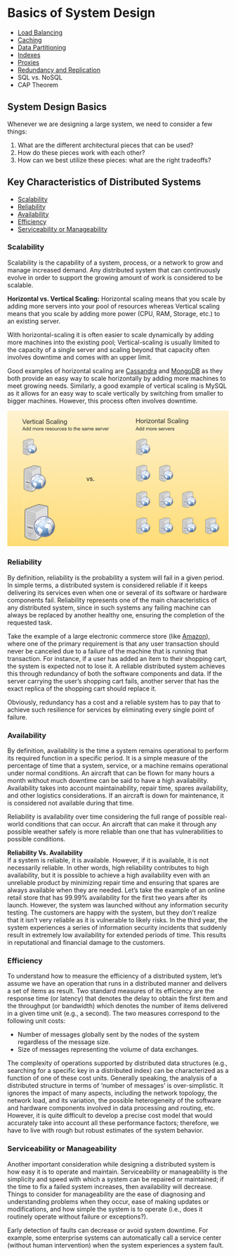 # Basics of System Design&#x20;

* [Load Balancing](load-balancing.md)
* [Caching](caching.md)
* [Data Partitioning](data-partitioning.md)
* [Indexes](indexes.md)
* [Proxies](proxies.md)
* [Redundancy and Replication](redundancy-and-replication.md)
* SQL vs. NoSQL
* CAP Theorem

## System Design Basics

Whenever we are designing a large system, we need to consider a few things:

1. What are the different architectural pieces that can be used?
2. How do these pieces work with each other?
3. How can we best utilize these pieces: what are the right tradeoffs?

## Key Characteristics of Distributed Systems

* [Scalability](./#scalability)
* [Reliability](./#reliability)
* [Availability](./#availability)
* [Efficiency](./#efficiency)
* [Serviceability or Manageability](./#serviceability-or-manageability)

### Scalability <a href="#scalability" id="scalability"></a>

&#x20; Scalability is the capability of a system, process, or a network to grow and manage increased demand. Any distributed system that can continuously evolve in order to support the growing amount of work is considered to be scalable.

&#x20; **Horizontal vs. Vertical Scaling:** Horizontal scaling means that you scale by adding more servers into your pool of resources whereas Vertical scaling means that you scale by adding more power (CPU, RAM, Storage, etc.) to an existing server.

&#x20; With horizontal-scaling it is often easier to scale dynamically by adding more machines into the existing pool; Vertical-scaling is usually limited to the capacity of a single server and scaling beyond that capacity often involves downtime and comes with an upper limit.

&#x20; Good examples of horizontal scaling are [Cassandra](https://en.wikipedia.org/wiki/Apache\_Cassandra) and [MongoDB](https://en.wikipedia.org/wiki/MongoDB) as they both provide an easy way to scale horizontally by adding more machines to meet growing needs. Similarly, a good example of vertical scaling is MySQL as it allows for an easy way to scale vertically by switching from smaller to bigger machines. However, this process often involves downtime.

![](<../../.gitbook/assets/image (24) (1) (1).png>)

### Reliability <a href="#reliability" id="reliability"></a>

&#x20; By definition, reliability is the probability a system will fail in a given period. In simple terms, a distributed system is considered reliable if it keeps delivering its services even when one or several of its software or hardware components fail. Reliability represents one of the main characteristics of any distributed system, since in such systems any failing machine can always be replaced by another healthy one, ensuring the completion of the requested task.

&#x20; Take the example of a large electronic commerce store (like [Amazon](https://en.wikipedia.org/wiki/Amazon\_\(company\))), where one of the primary requirement is that any user transaction should never be canceled due to a failure of the machine that is running that transaction. For instance, if a user has added an item to their shopping cart, the system is expected not to lose it. A reliable distributed system achieves this through redundancy of both the software components and data. If the server carrying the user’s shopping cart fails, another server that has the exact replica of the shopping cart should replace it.

&#x20; Obviously, redundancy has a cost and a reliable system has to pay that to achieve such resilience for services by eliminating every single point of failure.

### Availability <a href="#availability" id="availability"></a>

&#x20; By definition, availability is the time a system remains operational to perform its required function in a specific period. It is a simple measure of the percentage of time that a system, service, or a machine remains operational under normal conditions. An aircraft that can be flown for many hours a month without much downtime can be said to have a high availability. Availability takes into account maintainability, repair time, spares availability, and other logistics considerations. If an aircraft is down for maintenance, it is considered not available during that time.

&#x20; Reliability is availability over time considering the full range of possible real-world conditions that can occur. An aircraft that can make it through any possible weather safely is more reliable than one that has vulnerabilities to possible conditions.

**Reliability Vs. Availability**\
&#x20; If a system is reliable, it is available. However, if it is available, it is not necessarily reliable. In other words, high reliability contributes to high availability, but it is possible to achieve a high availability even with an unreliable product by minimizing repair time and ensuring that spares are always available when they are needed. Let’s take the example of an online retail store that has 99.99% availability for the first two years after its launch. However, the system was launched without any information security testing. The customers are happy with the system, but they don’t realize that it isn’t very reliable as it is vulnerable to likely risks. In the third year, the system experiences a series of information security incidents that suddenly result in extremely low availability for extended periods of time. This results in reputational and financial damage to the customers.

### Efficiency <a href="#efficiency" id="efficiency"></a>

&#x20; To understand how to measure the efficiency of a distributed system, let’s assume we have an operation that runs in a distributed manner and delivers a set of items as result. Two standard measures of its efficiency are the response time (or latency) that denotes the delay to obtain the first item and the throughput (or bandwidth) which denotes the number of items delivered in a given time unit (e.g., a second). The two measures correspond to the following unit costs:

* Number of messages globally sent by the nodes of the system regardless of the message size.
* Size of messages representing the volume of data exchanges.

&#x20; The complexity of operations supported by distributed data structures (e.g., searching for a specific key in a distributed index) can be characterized as a function of one of these cost units. Generally speaking, the analysis of a distributed structure in terms of ‘number of messages’ is over-simplistic. It ignores the impact of many aspects, including the network topology, the network load, and its variation, the possible heterogeneity of the software and hardware components involved in data processing and routing, etc. However, it is quite difficult to develop a precise cost model that would accurately take into account all these performance factors; therefore, we have to live with rough but robust estimates of the system behavior.

### Serviceability or Manageability <a href="#serviceability-or-manageability" id="serviceability-or-manageability"></a>

&#x20; Another important consideration while designing a distributed system is how easy it is to operate and maintain. Serviceability or manageability is the simplicity and speed with which a system can be repaired or maintained; if the time to fix a failed system increases, then availability will decrease. Things to consider for manageability are the ease of diagnosing and understanding problems when they occur, ease of making updates or modifications, and how simple the system is to operate (i.e., does it routinely operate without failure or exceptions?).

&#x20; Early detection of faults can decrease or avoid system downtime. For example, some enterprise systems can automatically call a service center (without human intervention) when the system experiences a system fault.
